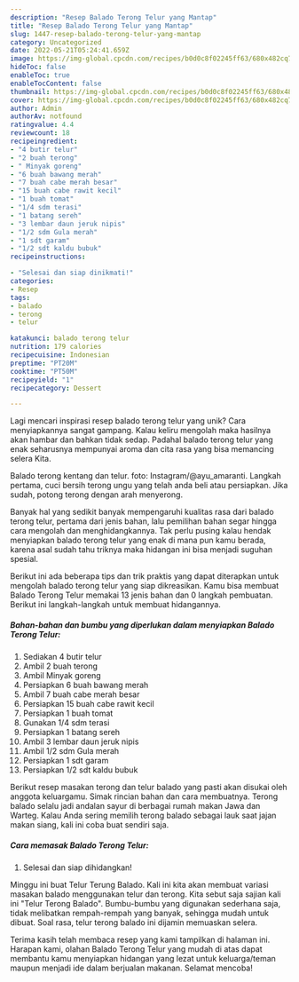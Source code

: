 ```yaml
---
description: "Resep Balado Terong Telur yang Mantap"
title: "Resep Balado Terong Telur yang Mantap"
slug: 1447-resep-balado-terong-telur-yang-mantap
category: Uncategorized
date: 2022-05-21T05:24:41.659Z
image: https://img-global.cpcdn.com/recipes/b0d0c8f02245ff63/680x482cq70/balado-terong-telur-foto-resep-utama.jpg
hideToc: false
enableToc: true
enableTocContent: false
thumbnail: https://img-global.cpcdn.com/recipes/b0d0c8f02245ff63/680x482cq70/balado-terong-telur-foto-resep-utama.jpg
cover: https://img-global.cpcdn.com/recipes/b0d0c8f02245ff63/680x482cq70/balado-terong-telur-foto-resep-utama.jpg
author: Admin
authorAv: notfound
ratingvalue: 4.4
reviewcount: 18
recipeingredient:
- "4 butir telur"
- "2 buah terong"
- " Minyak goreng"
- "6 buah bawang merah"
- "7 buah cabe merah besar"
- "15 buah cabe rawit kecil"
- "1 buah tomat"
- "1/4 sdm terasi"
- "1 batang sereh"
- "3 lembar daun jeruk nipis"
- "1/2 sdm Gula merah"
- "1 sdt garam"
- "1/2 sdt kaldu bubuk"
recipeinstructions:

- "Selesai dan siap dinikmati!"
categories:
- Resep
tags:
- balado
- terong
- telur

katakunci: balado terong telur 
nutrition: 179 calories
recipecuisine: Indonesian
preptime: "PT20M"
cooktime: "PT50M"
recipeyield: "1"
recipecategory: Dessert

---
```





Lagi mencari inspirasi resep balado terong telur yang unik? Cara menyiapkannya sangat gampang. Kalau keliru mengolah maka hasilnya akan hambar dan bahkan tidak sedap. Padahal balado terong telur yang enak seharusnya mempunyai aroma dan cita rasa yang bisa memancing selera Kita.





Balado terong kentang dan telur. foto: Instagram/@ayu_amaranti. Langkah pertama, cuci bersih terong ungu yang telah anda beli atau persiapkan. Jika sudah, potong terong dengan arah menyerong.

Banyak hal yang sedikit banyak mempengaruhi kualitas rasa dari balado terong telur, pertama dari jenis bahan, lalu pemilihan bahan segar hingga cara mengolah dan menghidangkannya. Tak perlu pusing kalau hendak menyiapkan balado terong telur yang enak di mana pun kamu berada, karena asal sudah tahu triknya maka hidangan ini bisa menjadi suguhan spesial.






Berikut ini ada beberapa tips dan trik praktis yang dapat diterapkan untuk mengolah balado terong telur yang siap dikreasikan. Kamu bisa membuat Balado Terong Telur memakai 13 jenis bahan dan 0 langkah pembuatan. Berikut ini langkah-langkah untuk membuat hidangannya.

<!--inarticleads1-->

##### Bahan-bahan dan bumbu yang diperlukan dalam menyiapkan Balado Terong Telur:

1. Sediakan 4 butir telur
1. Ambil 2 buah terong
1. Ambil  Minyak goreng
1. Persiapkan 6 buah bawang merah
1. Ambil 7 buah cabe merah besar
1. Persiapkan 15 buah cabe rawit kecil
1. Persiapkan 1 buah tomat
1. Gunakan 1/4 sdm terasi
1. Persiapkan 1 batang sereh
1. Ambil 3 lembar daun jeruk nipis
1. Ambil 1/2 sdm Gula merah
1. Persiapkan 1 sdt garam
1. Persiapkan 1/2 sdt kaldu bubuk


Berikut resep masakan terong dan telur balado yang pasti akan disukai oleh anggota keluargamu. Simak rincian bahan dan cara membuatnya. Terong balado selalu jadi andalan sayur di berbagai rumah makan Jawa dan Warteg. Kalau Anda sering memilih terong balado sebagai lauk saat jajan makan siang, kali ini coba buat sendiri saja. 

<!--inarticleads2-->

##### Cara memasak Balado Terong Telur:


1. Selesai dan siap dihidangkan!

Minggu ini buat Telur Terung Balado. Kali ini kita akan membuat variasi masakan balado menggunakan telur dan terong. Kita sebut saja sajian kali ini &#34;Telur Terong Balado&#34;. Bumbu-bumbu yang digunakan sederhana saja, tidak melibatkan rempah-rempah yang banyak, sehingga mudah untuk dibuat. Soal rasa, telur terong balado ini dijamin memuaskan selera. 

Terima kasih telah membaca resep yang kami tampilkan di halaman ini. Harapan kami, olahan Balado Terong Telur yang mudah di atas dapat membantu kamu menyiapkan hidangan yang lezat untuk keluarga/teman maupun menjadi ide dalam berjualan makanan. Selamat mencoba!
